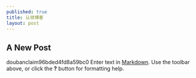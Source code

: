 ```yaml
---
published: true
title: 认领博客
layout: post
---
```



## A New Post
doubanclaim96bded4fd8a59bc0
Enter text in [Markdown](http://daringfireball.net/projects/markdown/). Use the toolbar above, or click the **?** button for formatting help.
